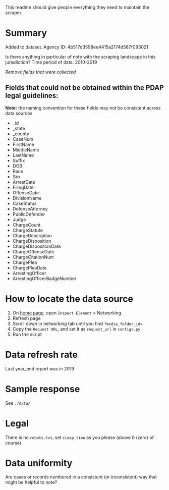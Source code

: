 This readme should give people everything they need to maintain the scraper.

# Summary
Added to dataset. Agency ID: 4b517d3598ee4415a2174d587f093021

Is there anything in particular of note with the scraping landscape in this jurisdiction?
Time period of data: 2010-2019

_Remove fields that were collected_
## Fields that could not be obtained within the PDAP legal guidelines:
**Note:** the naming convention for these fields may not be consistent across data sources
* _id
* _state
* _county
* CaseNum
* FirstName
* MiddleName
* LastName
* Suffix
* DOB
* Race
* Sex
* ArrestDate
* FilingDate
* OffenseDate
* DivisionName
* CaseStatus
* DefenseAttorney
* PublicDefender
* Judge
* ChargeCount
* ChargeStatute
* ChargeDescription
* ChargeDisposition
* ChargeDispositionDate
* ChargeOffenseDate
* ChargeCitationNum
* ChargePlea
* ChargePleaDate
* ArrestingOfficer
* ArrestingOfficerBadgeNumber

# How to locate the data source
1. On [home page](https://www.dixonpolice.org/Year-EndReports), open `Inspect Element` > Networking.
1. Refresh page
1. Scroll down in networking tab until you find `?media_folder_id=`
1. Copy the `Request URL`, and set it as `request_url` in `configs.py`
1. Run the script

# Data refresh rate
Last year_end report was in 2019

# Sample response
See `./data/`

# Legal
There is no `robots.txt`, set `sleep_time` as you please (above 0 (zero) of course)

# Data uniformity
Are cases or records numbered in a consistent (or inconsistent) way that might be helpful to note?
